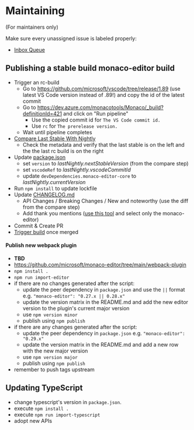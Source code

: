 # Maintaining

(For maintainers only)

Make sure every unassigned issue is labeled properly:

- [Inbox Queue](https://github.com/microsoft/monaco-editor/issues?q=is%3Aissue+is%3Aopen+no%3Aassignee+-label%3Afeature-request+-label%3Aupstream+-label%3A%22info-needed%22++-label%3Abug+)

## Publishing a stable build monaco-editor build

- Trigger an rc-build
  - Go to https://github.com/microsoft/vscode/tree/release/1.89 (use latest VS Code version instead of .89!) and copy the id of the latest commit
  - Go to https://dev.azure.com/monacotools/Monaco/_build?definitionId=421 and click on "Run pipeline"
    - Use the copied commit id for `The VS Code commit id.`
    - Use `rc` for `The prerelease version.`
  - Wait until pipeline completes
- [Compare Last Stable With Nightly](https://microsoft.github.io/monaco-editor/playground.html?source=v0.40.0-dev.20230704#XQAAAAIGBwAAAAAAAABBqQkHQ5NjdMjwa-jY7SIQ9S7DNlzs5W-mwj0fe1ZCDRFc9ws9XQE0SJE1jc2VKxhaLFIw9vEWSxW3yscxAWG5G70rT-mLieOxDi0igaBcv2nRy9q6wT9hrC3N47TPeSd0URO3iwn_firHxVGLm2_8QMEuG2aOJ-jnXkHfLAawVi9XJdfEkOLYHqAT78XFdClh7HNBHFpSfLkCNQ3vE811FAdf6WYL_UK2n1jfGRMcnWqaztoAOTcWNn5qQ9RusryNfDBRqtjOJktItFKSNuOcLg104A0xatH8uXcfAULeE9RZRf41YqC9wbcZDEp7Mnul26YzW_IBv-vL-EGPcEFiu34YZPHQguQiuU8L4VXh7uAtKRWehN9N2m2XFF3yHCBpSGiN8qmBi4HSBRjbhkEKka_icj87t3Lfmg15PMqKgTr7l73XusvkQCZDvqumlN-mcVTZiIdD51m-OFugmn0Cq_ZPU2zq45rRtk1he8PcWiZpPSbCknJsHs4D-mKcc-ypq6CLYlqO8Cvc5lRWzwD-pG6e6uPAQsRAOJ45-mySqhRo_MGJ7aLfkhe7fVn9OvOm6BRsDAYmNVZqpA5aKJzwjeUwQqHwV8CW-b4hrZooiPavu8m2XgbiSW_5nmzbjQ-SaPnBsJxcAewWB_NiYiU3H_Gfhi8K0qQZlBxaetqYX5Ns1Ww6S_By4izRxeEln7McyDQxKk-tnywSCklMhZPiMaR0AZsXs5DQSxGTlB5q61e7Wtxb0RLdk5einYvNwXDooi5Vi5go_ZsO7JYmzylxi-T_hdsPgKNoy6j9IVh5BZb_HgRoaGCrojOWJdYpNNrPJJG_1fyZ8Bk80eYNmHHPJ7Q-pdXqQuAZBdd9Grv4UfXoY1R3Sl529QkIjEHTzgzYGn4C5KE5IGhEfu49Ugy0fFHU-yJGY__aPECJ)
  - Check the metadata and verify that the last stable is on the left and the the last rc build is on the right
- Update [package.json](./package.json)
  - set `version` to _lastNightly.nextStableVersion_ (from the compare step)
  - set `vscodeRef` to _lastNightly.vscodeCommitId_
  - update `devDependencies.monaco-editor-core` to _lastNightly.currentVersion_
- Run `npm install` to update lockfile
- Update [CHANGELOG.md](./CHANGELOG.md)
  - API Changes / Breaking Changes / New and noteworthy (use the diff from the compare step)
  - Add thank you mentions ([use this tool](https://tools.code.visualstudio.com/acknowledgement) and select only the monaco-editor)
- Commit & Create PR
- [Trigger build](https://dev.azure.com/monacotools/Monaco/_build?definitionId=416) once merged

#### Publish new webpack plugin

- **TBD**
- https://github.com/microsoft/monaco-editor/tree/main/webpack-plugin
- `npm install .`
- `npm run import-editor`
- if there are no changes generated after the script:
  - update the peer dependency in `package.json` and use the `||` format e.g. `"monaco-editor": "0.27.x || 0.28.x"`
  - update the version matrix in the README.md and add the new editor version to the plugin's current major version
  - use `npm version minor`
  - publish using `npm publish`
- if there are any changes generated after the script:
  - update the peer dependency in `package.json` e.g. `"monaco-editor": "0.29.x"`
  - update the version matrix in the README.md and add a new row with the new major version
  - use `npm version major`
  - publish using `npm publish`
- remember to push tags upstream

## Updating TypeScript

- change typescript's version in `package.json`.
- execute `npm install .`
- execute `npm run import-typescript`
- adopt new APIs
